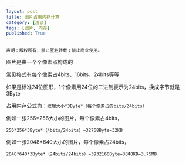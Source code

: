 ```yaml
---
layout: post
title: 图片占用内存计算
category: [浅谈]
tags: [图片, 内存]
published: True
---
```



`声明：版权所有，禁止匿名转载；禁止商业使用。`


图片是由一个个像素点构成的

常见格式有每个像素占4bits、16bits、24bits等等

如果是标准24位图形，1个像素用24位的二进制表示为24bits，换成字节就是3Byte


占用内存公式为：`纹理大小*3Byte*（每个像素占的bits/24bits）`


例如一张256*256大小的图片，每个像素占4bits，

	256*256*3Byte*（4bits/24bits）=32768Byte=32KB

例如一张2048*640大小的图片，每个像素占24bits，

	2048*640*3Byte*（24bits/24bits）=3932160Byte=3840KB=3.75MB